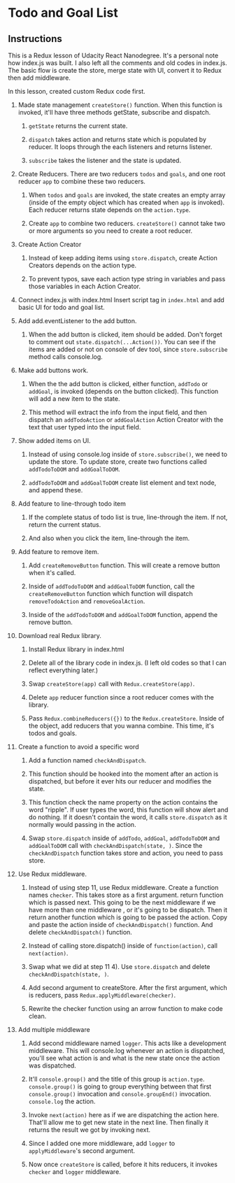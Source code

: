 # Todo and Goal List

## Instructions
This is a Redux lesson of Udacity React Nanodegree. It's a personal note how index.js was built. I also left all the comments and old codes in index.js.
The basic flow is create the store, merge state with UI, convert it to Redux then add middleware.

In this lesson, created custom Redux code first.


1. Made state management `createStore()` function.
When this function is invoked, it'll have three methods  getState, subscribe and dispatch.

    1) `getState` returns the current state.

    2) `dispatch` takes action and returns state which is populated by reducer. It loops through the each listeners and returns listener.

    3) `subscribe` takes the listener and the state is updated. 


2. Create Reducers.
There are two reducers `todos` and `goals`, and one root reducer `app` to combine these two reducers.

    1) When `todos` and `goals` are invoked, the state creates an empty array (inside of the empty object which has created when `app` is invoked). Each reducer returns state depends on the `action.type`.

    2) Create `app` to combine two reducers. `createStore()` cannot take two or more arguments so you need to create a root reducer.


3. Create Action Creator
    1) Instead of keep adding items using `store.dispatch`, create Action Creators depends on the action type.

    2) To prevent typos, save each action type string in variables and pass those variables in each Action Creator.


4. Connect index.js with index.html
Insert script tag in `index.html` and add basic UI for todo and goal list.


5. Add add.eventListener to the add button.
    1) When the add button is clicked, item should be added. Don't forget to comment out `state.dispatch(...Action())`. You can see if the items are added or not on console of dev tool, since `store.subscribe` method calls console.log.


6. Make add buttons work.
    1) When the the add button is clicked, either function, `addTodo` or `addGoal`, is invoked (depends on the button clicked). This function will add a new item to the state.

    2) This method will extract the info from the input field, and then dispatch an `addTodoAction` or `addGoalAction` Action Creator with the text that user typed into the input field.

7. Show added items on UI.
    1) Instead of using console.log inside of `store.subscribe()`, we need to update the store. To update store, create two functions called `addTodoToDOM` and `addGoalToDOM`.

    2) `addTodoToDOM` and `addGoalToDOM` create list element and text node, and append these.


8. Add feature to line-through todo item
    1) If the complete status of todo list is true, line-through the item. If not, return the current status.
    
    2) And also when you click the item, line-through the item.


9. Add feature to remove item.
    1) Add `createRemoveButton` function. This will create a remove button when it's called.

    2) Inside of `addTodoToDOM` and `addGoalToDOM` function, call the `createRemoveButton` function which function will dispatch `removeTodoAction` and `removeGoalAction`.

    3) Inside of the `addTodoToDOM` and `addGoalToDOM` function, append the remove button.


10. Download real Redux library.
    1) Install Redux library in index.html

    2) Delete all of the library code in index.js. (I left old codes so that I can reflect everything later.)

    3) Swap `createStore(app)` call with `Redux.createStore(app)`.

    4) Delete `app` reducer function since a root reducer comes with the library.

    5) Pass `Redux.combineReducers({})` to the `Redux.createStore`. Inside of the object, add reducers that you wanna combine. This time, it's todos and goals.


11. Create a function to avoid a specific word
    1) Add a function named `checkAndDispatch`.

    2) This function should be hooked into the moment after an action is dispatched, but before it ever hits our reducer and modifies the state.

    3) This function check the name property on the action contains the word "ripple". If user types the word, this function will show alert and do nothing. If it doesn't contain the word, it calls `store.dispatch` as it normally would passing in the action.

    4) Swap `store.dispatch` inside of `addTodo`, `addGoal`, `addTodoToDOM` and `addGoalToDOM` call with `checkAndDispatch(state, )`. Since the `checkAndDispatch` function takes store and action, you need to pass store.


12. Use Redux middleware.
    1) Instead of using step 11, use Redux middleware. Create a function names `checker`. This takes store as a first argument. return function which is passed next. This going to be the next middleware if we have more than one middleware , or it's going to be dispatch. Then it return another function which is going to be passed the action. Copy and paste the action inside of `checkAndDispatch()` function. And delete `checkAndDispatch()` function.

    2) Instead of calling store.dispatch() inside of `function(action)`, call `next(action)`.

    3) Swap what we did at step 11 4). Use `store.dispatch` and delete `checkAndDispatch(state, )`.

    4) Add second argument to createStore. After the first argument, which is reducers, pass `Redux.applyMiddleware(checker)`.
    
    5) Rewrite the checker function using an arrow function to make code clean.


13. Add multiple middleware
    1) Add second middleware named `logger`. This acts like a development middleware. This will console.log whenever an action is dispatched, you'll see what action is and what is the new state once the action was dispatched.

    2) It'll `console.group()` and the title of this group is `action.type`. `console.group()` is going to group everything between that first `console.group()` invocation and `console.groupEnd()` invocation. `console.log` the action.

    3) Invoke `next(action)` here as if we are dispatching the action here. That'll allow me to get new state in the next line. Then finally it returns the result we got by invoking next.

    4) Since I added one more middleware, add `logger` to `applyMiddleware`'s second argument.

    5) Now once `createStore` is called, before it hits reducers, it invokes `checker` and `logger` middleware.